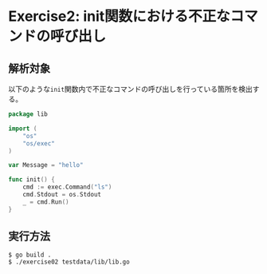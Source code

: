 # Exercise2: init関数における不正なコマンドの呼び出し

## 解析対象

以下のような`init`関数内で不正なコマンドの呼び出しを行っている箇所を検出する。

```go
package lib

import (
	"os"
	"os/exec"
)

var Message = "hello"

func init() {
	cmd := exec.Command("ls")
	cmd.Stdout = os.Stdout
	_ = cmd.Run()
}
```

## 実行方法

```
$ go build .
$ ./exercise02 testdata/lib/lib.go
```
